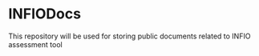 # INFIODocs
This repository will be used for storing public documents related to INFIO assessment tool
